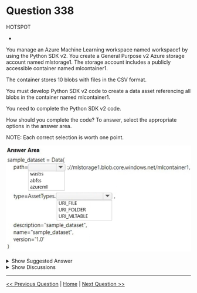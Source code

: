 # Question 338

HOTSPOT

-

You manage an Azure Machine Learning workspace named workspace1 by using the Python SDK v2. You create a General Purpose v2 Azure storage account named mlstorage1. The storage account includes a publicly accessible container named mlcontainer1.

The container stores 10 blobs with files in the CSV format.

You must develop Python SDK v2 code to create a data asset referencing all blobs in the container named mlcontainer1.

You need to complete the Python SDK v2 code.

How should you complete the code? To answer, select the appropriate options in the answer area.

NOTE: Each correct selection is worth one point.

![Question Image](../images/q338_q_image512.png)

<details>
  <summary>Show Suggested Answer</summary>

<img src="../images/q338_ans_0_image513.png" alt="Answer Image"><br>

</details>

<details>
  <summary>Show Discussions</summary>

<blockquote><p><strong>A_PL300</strong> <code>(Mon 18 Sep 2023 21:21)</code> - <em>Upvotes: 5</em></p><p>On 4-Sept-2023 exam</p></blockquote>
<blockquote><p><strong>Sadhak</strong> <code>(Mon 11 Nov 2024 21:39)</code> - <em>Upvotes: 3</em></p><p>Microsoft has deprecated the Windows Azure Storage Blob driver (WASB) in favor of the Azure Blob Filesystem driver (ABFS). ABFS has numerous benefits over WASB. Use ABFS for both Blob Storage and Data Lake for newer workloads.</p></blockquote>
<blockquote><p><strong>PI_Team</strong> <code>(Wed 23 Aug 2023 14:28)</code> - <em>Upvotes: 4</em></p><p>sample_dataset = Data(
    path=&quot;wasbs://[email protected]/&quot;,
    type=AssetTypes.URI_FOLDER,
    description=&quot;sample_dataset&quot;,
    name=&quot;sample_dataset&quot;,
    version=&#x27;1.0&#x27;
)
Answers: wasbs &amp; URI_FOLDER
https://learn.microsoft.com/en-us/azure/machine-learning/how-to-create-data-assets?view=azureml-api-2&amp;tabs=cli

By the way, abfss is used as the scheme identifier for the Hadoop Filesystem driver that is compatible with Azure Data Lake Storage Gen2.

SaM</p></blockquote>

<blockquote><p><strong>sl_mslconsulting</strong> <code>(Mon 27 May 2024 18:26)</code> - <em>Upvotes: 1</em></p><p>Azure Data Lake Storage Gen2  is not Azure Blob Storage currently in V2. The answer provided is correct. https://learn.microsoft.com/en-us/azure/storage/blobs/data-lake-storage-introduction</p></blockquote>
<blockquote><p><strong>sl_mslconsulting</strong> <code>(Mon 27 May 2024 18:28)</code> - <em>Upvotes: 2</em></p><p>oops I meant your original answer is correct -&gt; wasbs</p></blockquote>
<blockquote><p><strong>PI_Team</strong> <code>(Fri 05 Jan 2024 15:37)</code> - <em>Upvotes: 2</em></p><p>Excuse me, abfss is the correct answer, the question clearly mentions that we have a gen2 storage

SaM</p></blockquote>

<blockquote><p><strong>orionduo</strong> <code>(Fri 01 Sep 2023 08:21)</code> - <em>Upvotes: 1</em></p><p>Agree with you 
A path on Azure Storage
(Blob) wasbs://&lt;containername&gt;@&lt;accountname&gt;.blob.core.windows.net/&lt;path_to_data&gt;/
(ADLS gen2) abfss://&lt;file_system&gt;@&lt;account_name&gt;.dfs.core.windows.net/&lt;path&gt;
(ADLS gen1) adl://&lt;accountname&gt;.azuredatalakestore.net/&lt;path_to_data&gt;/
Therefore, the first selection should be wasbs</p></blockquote>
<blockquote><p><strong>damaldon</strong> <code>(Wed 05 Jul 2023 19:47)</code> - <em>Upvotes: 1</em></p><p>&quot;abfss://&lt;file_system&gt;@&lt;account_name&gt;.dfs.core.windows.net/my../images/year=2023/week=1/**/*.jpeg&quot;
# Define the Data asset object
my_data = Data(
    path=mltable_folder,
    type=AssetTypes.MLTABLE,
    description=&quot;My images. Version includes data through to 2023-Jan-15.&quot;,
    name=&quot;myimages&quot;,
    version=&quot;20230115&quot;, # update version to the date</p></blockquote>

</details>

---

[<< Previous Question](question_337.md) | [Home](../index.md) | [Next Question >>](question_339.md)
